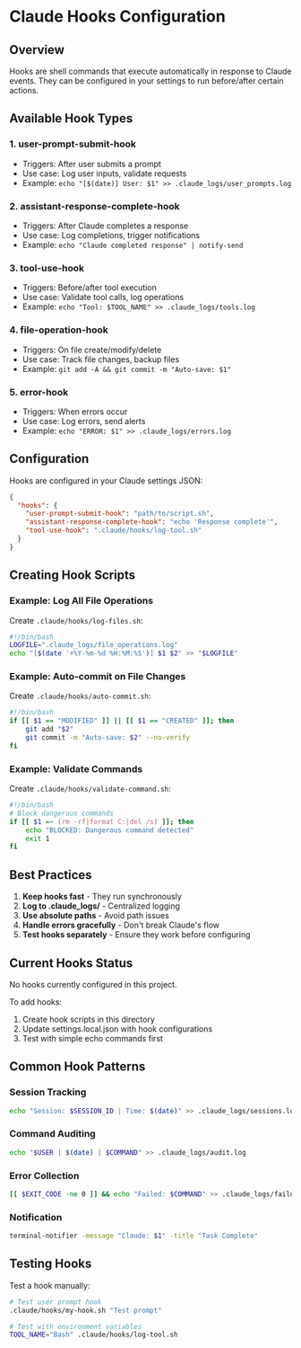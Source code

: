# Claude Hooks Configuration

## Overview
Hooks are shell commands that execute automatically in response to Claude events. They can be configured in your settings to run before/after certain actions.

## Available Hook Types

### 1. **user-prompt-submit-hook**
- Triggers: After user submits a prompt
- Use case: Log user inputs, validate requests
- Example: `echo "[$(date)] User: $1" >> .claude_logs/user_prompts.log`

### 2. **assistant-response-complete-hook**
- Triggers: After Claude completes a response
- Use case: Log completions, trigger notifications
- Example: `echo "Claude completed response" | notify-send`

### 3. **tool-use-hook**
- Triggers: Before/after tool execution
- Use case: Validate tool calls, log operations
- Example: `echo "Tool: $TOOL_NAME" >> .claude_logs/tools.log`

### 4. **file-operation-hook**
- Triggers: On file create/modify/delete
- Use case: Track file changes, backup files
- Example: `git add -A && git commit -m "Auto-save: $1"`

### 5. **error-hook**
- Triggers: When errors occur
- Use case: Log errors, send alerts
- Example: `echo "ERROR: $1" >> .claude_logs/errors.log`

## Configuration

Hooks are configured in your Claude settings JSON:

```json
{
  "hooks": {
    "user-prompt-submit-hook": "path/to/script.sh",
    "assistant-response-complete-hook": "echo 'Response complete'",
    "tool-use-hook": ".claude/hooks/log-tool.sh"
  }
}
```

## Creating Hook Scripts

### Example: Log All File Operations
Create `.claude/hooks/log-files.sh`:
```bash
#!/bin/bash
LOGFILE=".claude_logs/file_operations.log"
echo "[$(date '+%Y-%m-%d %H:%M:%S')] $1 $2" >> "$LOGFILE"
```

### Example: Auto-commit on File Changes
Create `.claude/hooks/auto-commit.sh`:
```bash
#!/bin/bash
if [[ $1 == "MODIFIED" ]] || [[ $1 == "CREATED" ]]; then
    git add "$2"
    git commit -m "Auto-save: $2" --no-verify
fi
```

### Example: Validate Commands
Create `.claude/hooks/validate-command.sh`:
```bash
#!/bin/bash
# Block dangerous commands
if [[ $1 =~ (rm -rf|format C:|del /s) ]]; then
    echo "BLOCKED: Dangerous command detected"
    exit 1
fi
```

## Best Practices

1. **Keep hooks fast** - They run synchronously
2. **Log to .claude_logs/** - Centralized logging
3. **Use absolute paths** - Avoid path issues
4. **Handle errors gracefully** - Don't break Claude's flow
5. **Test hooks separately** - Ensure they work before configuring

## Current Hooks Status

No hooks currently configured in this project.

To add hooks:
1. Create hook scripts in this directory
2. Update settings.local.json with hook configurations
3. Test with simple echo commands first

## Common Hook Patterns

### Session Tracking
```bash
echo "Session: $SESSION_ID | Time: $(date)" >> .claude_logs/sessions.log
```

### Command Auditing
```bash
echo "$USER | $(date) | $COMMAND" >> .claude_logs/audit.log
```

### Error Collection
```bash
[[ $EXIT_CODE -ne 0 ]] && echo "Failed: $COMMAND" >> .claude_logs/failures.log
```

### Notification
```bash
terminal-notifier -message "Claude: $1" -title "Task Complete"
```

## Testing Hooks

Test a hook manually:
```bash
# Test user prompt hook
.claude/hooks/my-hook.sh "Test prompt"

# Test with environment variables
TOOL_NAME="Bash" .claude/hooks/log-tool.sh
```